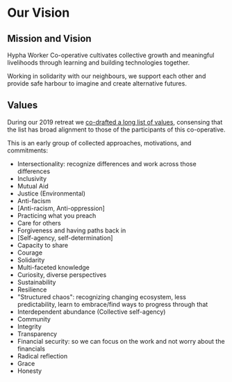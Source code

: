 # Our Vision

## Mission and Vision

Hypha Worker Co-operative cultivates collective growth and meaningful livelihoods through learning and building technologies together.

Working in solidarity with our neighbours, we support each other and provide safe harbour to imagine and create alternative futures.

## Values

During our 2019 retreat we [co-drafted a long list of values](https://github.com/hyphacoop/organizing/blob/master/2018-december-retreat/2018-12-04-retreat-day-01.md#finding-value-alignment), consensing that the list has broad alignment to those of the participants of this co-operative.

This is an early group of collected approaches, motivations, and commitments:

- Intersectionality: recognize differences and work across those differences
- Inclusivity
- Mutual Aid
- Justice (Environmental)
- Anti-facism
- [Anti-racism, Anti-oppression]
- Practicing what you preach
- Care for others
- Forgiveness and having paths back in
- [Self-agency, self-determination]
- Capacity to share
- Courage
- Solidarity
- Multi-faceted knowledge
- Curiosity, diverse perspectives
- Sustainability
- Resilience
- "Structured chaos": recognizing changing ecosystem, less predictability, learn to embrace/find ways to progress through that
- Interdependent abundance (Collective self-agency)
- Community
- Integrity
- Transparency
- Financial security: so we can focus on the work and not worry about the financials
- Radical reflection
- Grace
- Honesty

